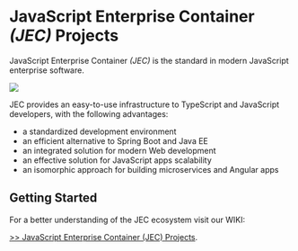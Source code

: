 # JavaScript Enterprise Container *(JEC)* Projects

JavaScript Enterprise Container *(JEC)* is the standard in modern JavaScript enterprise software.

[![][jec-logo]][jec-url]

JEC provides an easy-to-use infrastructure to TypeScript and JavaScript developers, with the following advantages:
- a standardized development environment
- an efficient alternative to Spring Boot and Java EE
- an integrated solution for modern Web development
- an effective solution for JavaScript apps scalability 
- an isomorphic approach for building microservices and Angular apps

## Getting Started

For a better understanding of the JEC ecosystem visit our WIKI:

[>> JavaScript Enterprise Container (JEC) Projects](https://jecproject.org/wiki).

[jec-url]: https://jecproject.org
[jec-logo]: https://raw.githubusercontent.com/pechemann/JEC/master/assets/jec-logos/jec-logo.png
